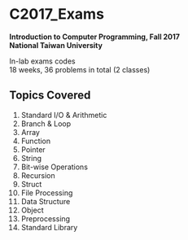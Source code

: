# C2017_Exams
**Introduction to Computer Programming, Fall 2017**  
**National Taiwan University**  
  
In-lab exams codes   
18 weeks, 36 problems in total (2 classes) 
## Topics Covered
1. Standard I/O & Arithmetic  
2. Branch & Loop  
3. Array  
4. Function  
5. Pointer  
6. String 
7. Bit-wise Operations  
8. Recursion
9. Struct
10. File Processing    
11. Data Structure  
12. Object
13. Preprocessing  
14. Standard Library
